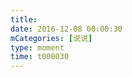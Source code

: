 ```yaml
---
title: 
date: 2016-12-08 00:00:30
mCategories: [说说]
type: moment
time: t000030
---
```


<div id="pics-20161208000030"></div>

<script src="/lib/moment/pics.js"></script>
<script>
var data = [
    {"link": "2016-12-08_000000.jpeg", "type": "shuoshuo"}
];
picsRender(data, "pics-20161208000030");
</script>
